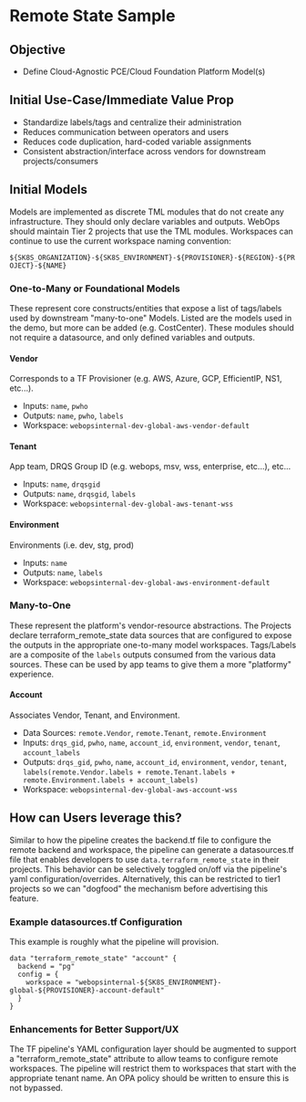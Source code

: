 # Remote State Sample


## Objective
* Define Cloud-Agnostic PCE/Cloud Foundation Platform Model(s)

## Initial Use-Case/Immediate Value Prop
* Standardize labels/tags and centralize their administration
* Reduces communication between operators and users
* Reduces code duplication, hard-coded variable assignments
* Consistent abstraction/interface across vendors for downstream projects/consumers

## Initial Models
Models are implemented as discrete TML modules that do not create any infrastructure. They should only declare variables and outputs. WebOps should maintain Tier 2 projects that use the TML modules. Workspaces can continue to use the current workspace naming convention:

`${SK8S_ORGANIZATION}-${SK8S_ENVIRONMENT}-${PROVISIONER}-${REGION}-${PROJECT}-${NAME}`

### One-to-Many or Foundational Models
These represent core constructs/entities that expose a list of tags/labels used by downstream "many-to-one" Models. Listed are the models used in the demo, but more can be added (e.g. CostCenter). These modules should not require a datasource, and only defined variables and outputs.

#### Vendor
Corresponds to a TF Provisioner (e.g. AWS, Azure, GCP, EfficientIP, NS1, etc...). 
* Inputs: `name`, `pwho`
* Outputs: `name`, `pwho`, `labels`
* Workspace: `webopsinternal-dev-global-aws-vendor-default`

#### Tenant
App team, DRQS Group ID (e.g. webops, msv, wss, enterprise, etc...), etc...
* Inputs: `name`, `drqsgid`
* Outputs: `name`, `drqsgid`, `labels`
* Workspace: `webopsinternal-dev-global-aws-tenant-wss`

#### Environment
Environments (i.e. dev, stg, prod)
* Inputs: `name`
* Outputs: `name`, `labels`
* Workspace: `webopsinternal-dev-global-aws-environment-default`

### Many-to-One
These represent the platform's vendor-resource abstractions. The Projects declare terraform_remote_state data sources that are configured to expose the outputs in the appropriate one-to-many model workspaces. Tags/Labels are a composite of the `labels` outputs consumed from the various data sources. These can be used by app teams to give them a more "platformy" experience.

#### Account
Associates Vendor, Tenant, and Environment.
* Data Sources: `remote.Vendor`, `remote.Tenant`, `remote.Environment`
* Inputs: `drqs_gid`, `pwho`, `name`, `account_id`, `environment`, `vendor`, `tenant`, `account_labels`
* Outputs: `drqs_gid`, `pwho`, `name`, `account_id`, `environment`, `vendor`, `tenant`, `labels(remote.Vendor.labels + remote.Tenant.labels + remote.Environment.labels + account_labels)`
* Workspace: `webopsinternal-dev-global-aws-account-wss`

## How can Users leverage this?
Similar to how the pipeline creates the backend.tf file to configure the remote backend and workspace, the pipeline can generate a datasources.tf file that enables developers to use `data.terraform_remote_state` in their projects. This behavior can be selectively toggled on/off via the pipeline's yaml configuration/overrides. Alternatively, this can be restricted to tier1 projects so we can "dogfood" the mechanism before advertising this feature.

### Example datasources.tf Configuration
This example is roughly what the pipeline will provision.

```
data "terraform_remote_state" "account" {
  backend = "pg"
  config = {
    workspace = "webopsinternal-${SK8S_ENVIRONMENT}-global-${PROVISIONER}-account-default"
  }
}
```

### Enhancements for Better Support/UX
The TF pipeline's YAML configuration layer should be augmented to support a "terraform_remote_state" attribute to allow teams to configure remote workspaces. The pipeline will restrict them to workspaces that start with the appropriate tenant name. An OPA policy should be written to ensure this is not bypassed.
